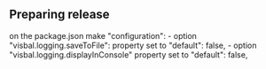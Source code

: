 ## Preparing release

on the package.json make
"configuration": 
    - option "visbal.logging.saveToFile": property set to "default": false,
    - option "visbal.logging.displayInConsole" property set to "default": false,
    